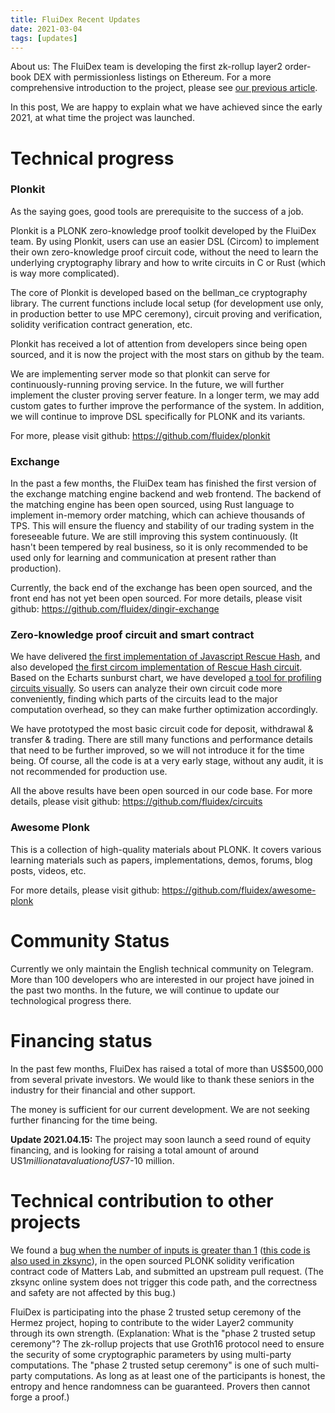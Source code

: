 ```yaml
---
title: FluiDex Recent Updates
date: 2021-03-04
tags: [updates]
---
```


About us: The FluiDex team is developing the first zk-rollup layer2 order-book DEX with permissionless listings on Ethereum. For a more comprehensive introduction to the project, please see [our previous article](/en/blog/fluidex-a-zkrollup-layer2-dex/).

In this post, We are happy to explain what we have achieved since the early 2021, at what time the project was launched.

# Technical progress

### Plonkit

As the saying goes, good tools are prerequisite to the success of a job.

Plonkit is a PLONK zero-knowledge proof toolkit developed by the FluiDex team. By using Plonkit, users can use an easier DSL (Circom) to implement their own zero-knowledge proof circuit code, without the need to learn the underlying cryptography library and how to write circuits in C or Rust (which is way more complicated).

The core of Plonkit is developed based on the bellman_ce cryptography library. The current functions include local setup (for development use only, in production better to use MPC ceremony), circuit proving and verification, solidity verification contract generation, etc.

Plonkit has received a lot of attention from developers since being open sourced, and it is now the project with the most stars on github by the team.

We are implementing server mode so that plonkit can serve for continuously-running proving service. In the future, we will further implement the cluster proving server feature. In a longer term, we may add custom gates to further improve the performance of the system. In addition, we will continue to improve DSL specifically for PLONK and its variants.

For more, please visit github: <https://github.com/fluidex/plonkit>

### Exchange

In the past a few months, the FluiDex team has finished the first version of the exchange matching engine backend and web frontend. The backend of the matching engine has been open sourced, using Rust language to implement in-memory order matching, which can achieve thousands of TPS. This will ensure the fluency and stability of our trading system in the foreseeable future. We are still improving this system continuously. (It hasn't been tempered by real business, so it is only recommended to be used only for learning and communication at present rather than production).

Currently, the back end of the exchange has been open sourced, and the front end has not yet been open sourced.
For more details, please visit github: <https://github.com/fluidex/dingir-exchange>

### Zero-knowledge proof circuit and smart contract

We have delivered [the first implementation of Javascript Rescue Hash](https://github.com/fluidex/rescue-hash-js), and also developed [the first circom implementation of Rescue Hash circuit](https://github.com/fluidex/circuits/blob/master/src/lib/rescue.circom). Based on the Echarts sunburst chart, we have developed [a tool for profiling circuits visually](https://github.com/fluidex/circuits/blob/master/tools/benchmark/profile_circuit.js). So users can analyze their own circuit code more conveniently, finding which parts of the circuits lead to the major computation overhead, so they can make further optimization accordingly.

We have prototyped the most basic circuit code for deposit, withdrawal & transfer & trading. There are still many functions and performance details that need to be further improved, so we will not introduce it for the time being. Of course, all the code is at a very early stage, without any audit, it is not recommended for production use.

All the above results have been open sourced in our code base. For more details, please visit github: <https://github.com/fluidex/circuits>

### Awesome Plonk

This is a collection of high-quality materials about PLONK. It covers various learning materials such as papers, implementations, demos, forums, blog posts, videos, etc.

For more details, please visit github: <https://github.com/fluidex/awesome-plonk>

# Community Status

Currently we only maintain the English technical community on Telegram. More than 100 developers who are interested in our project have joined in the past two months. In the future, we will continue to update our technological progress there.

# Financing status

In the past few months, FluiDex has raised a total of more than US$500,000 from several private investors. We would like to thank these seniors in the industry for their financial and other support.

The money is sufficient for our current development. We are not seeking further financing for the time being.

__Update 2021.04.15:__
The project may soon launch a seed round of equity financing, and is looking for raising a total amount of around US$1 million at a valuation of US$7-10 million.

# Technical contribution to other projects

We found a [bug when the number of inputs is greater than 1](https://github.com/matter-labs/solidity_plonk_verifier/pull/3) ([this code is also used in zksync](https://github.com/matter-labs/zksync/pull/284)), in the open sourced PLONK solidity verification contract code of Matters Lab, and submitted an upstream pull request. (The zksync online system does not trigger this code path, and the correctness and safety are not affected by this bug.)

FluiDex is participating into the phase 2 trusted setup ceremony of the Hermez project, hoping to contribute to the wider Layer2 community through its own strength. (Explanation: What is the "phase 2 trusted setup ceremony"? The zk-rollup projects that use Groth16 protocol need to ensure the security of some cryptographic parameters by using multi-party computations. The "phase 2 trusted setup ceremony" is one of such multi-party computations. As long as at least one of the participants is honest, the entropy and hence randomness can be guaranteed. Provers then cannot forge a proof.)

